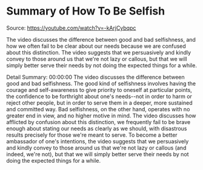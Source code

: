 # Summary of How To Be Selfish

Source: https://youtube.com/watch?v=-kArjCybqpc

The video discusses the difference between good and bad selfishness, and how we often fail to be clear about our needs because we are confused about this distinction. The video suggests that we persuasively and kindly convey to those around us that we're not lazy or callous, but that we will simply better serve their needs by not doing the expected things for a while.

Detail Summary: 
00:00:00
The video discusses the difference between good and bad selfishness. The good kind of selfishness involves having the courage and self-awareness to give priority to oneself at particular points, the confidence to be forthright about one's needs--not in order to harm or reject other people, but in order to serve them in a deeper, more sustained and committed way. Bad selfishness, on the other hand, operates with no greater end in view, and no higher motive in mind. The video discusses how afflicted by confusion about this distinction, we frequently fail to be brave enough about stating our needs as clearly as we should, with disastrous results precisely for those we're meant to serve. To become a better ambassador of one's intentions, the video suggests that we persuasively and kindly convey to those around us that we're not lazy or callous (and indeed, we're not), but that we will simply better serve their needs by not doing the expected things for a while.

